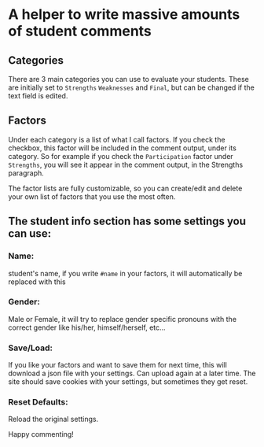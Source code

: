 # A helper to write massive amounts of student comments

## Categories
There are 3 main categories you can use to evaluate your students. These are initially set to `Strengths` `Weaknesses` and `Final`, but can be changed if the text field is edited.

## Factors
Under each category is a list of what I call factors. If you check the checkbox, this factor will be included in the comment output, under its category. So for example if you check the `Participation` factor under `Strengths`, you will see it appear in the comment output, in the Strengths paragraph.

The factor lists are fully customizable, so you can create/edit and delete your own list of factors that you use the most often.


## The student info section has some settings you can use:

### Name: 
student's name, if you write `#name` in your factors, it will automatically be replaced with this

### Gender: 
Male or Female, it will try to replace gender specific pronouns with the correct gender like his/her, himself/herself, etc...

### Save/Load: 
If you like your factors and want to save them for next time, this will download a json file with your settings. Can upload again at a later time. The site should save cookies with your settings, but sometimes they get reset.

### Reset Defaults: 
Reload the original settings.


Happy commenting!
